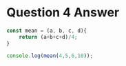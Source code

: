 # Question 4 Answer
```js
const mean = (a, b, c, d){
    return (a+b+c+d)/4;
}

console.log(mean(4,5,6,10));
```